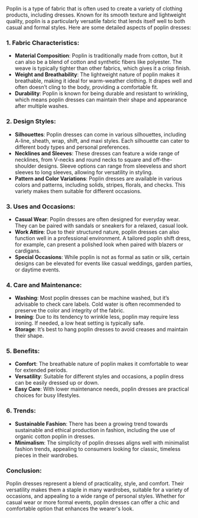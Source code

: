 Poplin is a type of fabric that is often used to create a variety of clothing products, including dresses. Known for its smooth texture and lightweight quality, poplin is a particularly versatile fabric that lends itself well to both casual and formal styles. Here are some detailed aspects of poplin dresses:

### 1. **Fabric Characteristics**:
   - **Material Composition**: Poplin is traditionally made from cotton, but it can also be a blend of cotton and synthetic fibers like polyester. The weave is typically tighter than other fabrics, which gives it a crisp finish.
   - **Weight and Breathability**: The lightweight nature of poplin makes it breathable, making it ideal for warm-weather clothing. It drapes well and often doesn’t cling to the body, providing a comfortable fit.
   - **Durability**: Poplin is known for being durable and resistant to wrinkling, which means poplin dresses can maintain their shape and appearance after multiple washes.

### 2. **Design Styles**:
   - **Silhouettes**: Poplin dresses can come in various silhouettes, including A-line, sheath, wrap, shift, and maxi styles. Each silhouette can cater to different body types and personal preferences.
   - **Necklines and Sleeves**: These dresses can feature a wide range of necklines, from V-necks and round necks to square and off-the-shoulder designs. Sleeve options can range from sleeveless and short sleeves to long sleeves, allowing for versatility in styling.
   - **Pattern and Color Variations**: Poplin dresses are available in various colors and patterns, including solids, stripes, florals, and checks. This variety makes them suitable for different occasions.

### 3. **Uses and Occasions**:
   - **Casual Wear**: Poplin dresses are often designed for everyday wear. They can be paired with sandals or sneakers for a relaxed, casual look. 
   - **Work Attire**: Due to their structured nature, poplin dresses can also function well in a professional environment. A tailored poplin shift dress, for example, can present a polished look when paired with blazers or cardigans.
   - **Special Occasions**: While poplin is not as formal as satin or silk, certain designs can be elevated for events like casual weddings, garden parties, or daytime events.

### 4. **Care and Maintenance**:
   - **Washing**: Most poplin dresses can be machine washed, but it’s advisable to check care labels. Cold water is often recommended to preserve the color and integrity of the fabric.
   - **Ironing**: Due to its tendency to wrinkle less, poplin may require less ironing. If needed, a low heat setting is typically safe.
   - **Storage**: It’s best to hang poplin dresses to avoid creases and maintain their shape.

### 5. **Benefits**:
   - **Comfort**: The breathable nature of poplin makes it comfortable to wear for extended periods.
   - **Versatility**: Suitable for different styles and occasions, a poplin dress can be easily dressed up or down.
   - **Easy Care**: With lower maintenance needs, poplin dresses are practical choices for busy lifestyles.

### 6. **Trends**:
   - **Sustainable Fashion**: There has been a growing trend towards sustainable and ethical production in fashion, including the use of organic cotton poplin in dresses.
   - **Minimalism**: The simplicity of poplin dresses aligns well with minimalist fashion trends, appealing to consumers looking for classic, timeless pieces in their wardrobes.

### Conclusion:
Poplin dresses represent a blend of practicality, style, and comfort. Their versatility makes them a staple in many wardrobes, suitable for a variety of occasions, and appealing to a wide range of personal styles. Whether for casual wear or more formal events, poplin dresses can offer a chic and comfortable option that enhances the wearer's look.